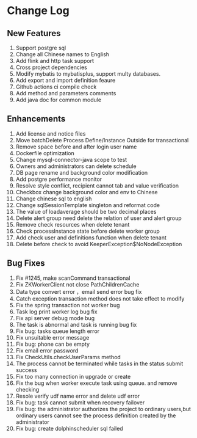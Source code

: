 # Change Log

## New Features

1. Support postgre sql
2. Change all Chinese names to English
3. Add flink and http task support
4. Cross project dependencies
5. Modify mybatis to mybatisplus, support multy databases.
6. Add export and import definition feaure
7. Github actions ci compile check
8. Add method and parameters comments
9. Add java doc for common module

## Enhancements

1. Add license and notice files
2. Move batchDelete Process Define/Instance Outside for transactional
3. Remove space before and after login user name
4. Dockerfile optimization
5. Change mysql-connector-java scope to test
6. Owners and administrators can delete schedule
7. DB page rename and background color modification
8. Add postgre performance monitor
9. Resolve style conflict, recipient cannot tab and value verification
10. Checkbox change background color and env to Chinese
11. Change chinese sql to english
12. Change sqlSessionTemplate singleton and reformat code
13. The value of loadaverage should be two decimal places
14. Delete alert group need delete the relation of user and alert group
15. Remove check resources when delete tenant
16. Check processInstance state before delete worker group
17. Add check user and definitions function when delete tenant
18. Delete before check to avoid KeeperException$NoNodeException

## Bug Fixes

1. Fix #1245, make scanCommand transactional
2. Fix ZKWorkerClient not close PathChildrenCache
3. Data type convert error ，email send error bug fix
4. Catch exception transaction method does not take effect to modify
5. Fix the spring transaction not worker bug
6. Task log print worker log bug fix
7. Fix api server debug mode bug
8. The task is abnormal and task is running bug fix
9. Fix bug: tasks queue length error
10. Fix unsuitable error message
11. Fix bug: phone can be empty
12. Fix email error password
13. Fix CheckUtils.checkUserParams method
14. The process cannot be terminated while tasks in the status submit success
15. Fix too many connection in upgrade or create
16. Fix the bug when worker execute task using queue. and remove checking
17. Resole verify udf name error and delete udf error
18. Fix bug: task cannot submit when recovery failover
19. Fix bug: the administrator authorizes the project to ordinary users,but ordinary users cannot see the process definition created by the administrator
20. Fix bug: create dolphinscheduler sql failed
